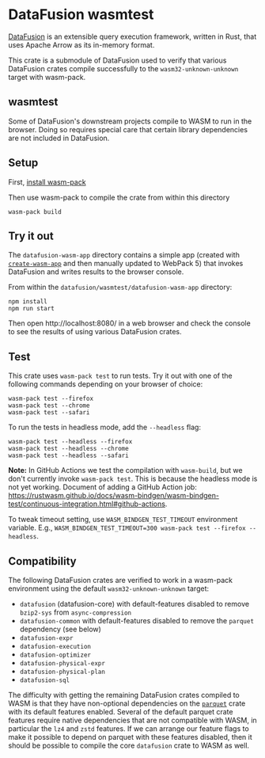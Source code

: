 <!---
  Licensed to the Apache Software Foundation (ASF) under one
  or more contributor license agreements.  See the NOTICE file
  distributed with this work for additional information
  regarding copyright ownership.  The ASF licenses this file
  to you under the Apache License, Version 2.0 (the
  "License"); you may not use this file except in compliance
  with the License.  You may obtain a copy of the License at

    http://www.apache.org/licenses/LICENSE-2.0

  Unless required by applicable law or agreed to in writing,
  software distributed under the License is distributed on an
  "AS IS" BASIS, WITHOUT WARRANTIES OR CONDITIONS OF ANY
  KIND, either express or implied.  See the License for the
  specific language governing permissions and limitations
  under the License.
-->

# DataFusion wasmtest

[DataFusion][df] is an extensible query execution framework, written in Rust, that uses Apache Arrow as its in-memory format.

This crate is a submodule of DataFusion used to verify that various DataFusion crates compile successfully to the
`wasm32-unknown-unknown` target with wasm-pack.

[df]: https://crates.io/crates/datafusion

## wasmtest

Some of DataFusion's downstream projects compile to WASM to run in the browser. Doing so requires special care that certain library dependencies are not included in DataFusion.

## Setup

First, [install wasm-pack](https://rustwasm.github.io/wasm-pack/installer/)

Then use wasm-pack to compile the crate from within this directory

```shell
wasm-pack build
```

## Try it out

The `datafusion-wasm-app` directory contains a simple app (created with [`create-wasm-app`](https://github.com/rustwasm/create-wasm-app) and then manually updated to WebPack 5) that invokes DataFusion and writes results to the browser console.

From within the `datafusion/wasmtest/datafusion-wasm-app` directory:

```shell
npm install
npm run start
```

Then open http://localhost:8080/ in a web browser and check the console to see the results of using various DataFusion crates.

## Test

This crate uses `wasm-pack test` to run tests. Try it out with one of the following commands depending on your browser of choice:

```shell
wasm-pack test --firefox
wasm-pack test --chrome
wasm-pack test --safari
```

To run the tests in headless mode, add the `--headless` flag:

```shell
wasm-pack test --headless --firefox
wasm-pack test --headless --chrome
wasm-pack test --headless --safari
```

**Note:** In GitHub Actions we test the compilation with `wasm-build`, but we don't currently invoke `wasm-pack test`. This is because the headless mode is not yet working. Document of adding a GitHub Action job: https://rustwasm.github.io/docs/wasm-bindgen/wasm-bindgen-test/continuous-integration.html#github-actions.

To tweak timeout setting, use `WASM_BINDGEN_TEST_TIMEOUT` environment variable. E.g., `WASM_BINDGEN_TEST_TIMEOUT=300 wasm-pack test --firefox --headless`.

## Compatibility

The following DataFusion crates are verified to work in a wasm-pack environment using the default `wasm32-unknown-unknown` target:

- `datafusion` (datafusion-core) with default-features disabled to remove `bzip2-sys` from `async-compression`
- `datafusion-common` with default-features disabled to remove the `parquet` dependency (see below)
- `datafusion-expr`
- `datafusion-execution`
- `datafusion-optimizer`
- `datafusion-physical-expr`
- `datafusion-physical-plan`
- `datafusion-sql`

The difficulty with getting the remaining DataFusion crates compiled to WASM is that they have non-optional dependencies on the [`parquet`](https://docs.rs/crate/parquet/) crate with its default features enabled. Several of the default parquet crate features require native dependencies that are not compatible with WASM, in particular the `lz4` and `zstd` features. If we can arrange our feature flags to make it possible to depend on parquet with these features disabled, then it should be possible to compile the core `datafusion` crate to WASM as well.
